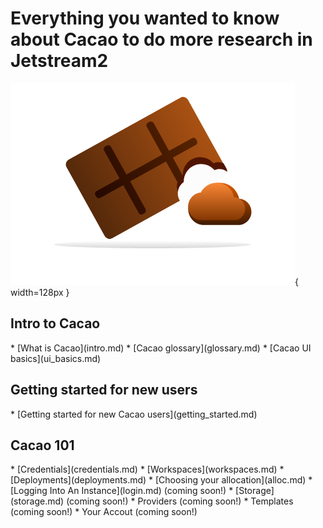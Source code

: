 
# Everything you wanted to know about Cacao to do more research in Jetstream2
![cacao logo](images/cacao-logo.png){ width=128px }

## Intro to Cacao
<div class="cacao-overview"></div>
* [What is Cacao](intro.md)
* [Cacao glossary](glossary.md)
* [Cacao UI basics](ui_basics.md)

## Getting started for new users
<div class="cacao-overview"></div>
* [Getting started for new Cacao users](getting_started.md)

## Cacao 101
<div class="cacao-overview"></div>
* [Credentials](credentials.md)
* [Workspaces](workspaces.md)
* [Deployments](deployments.md)
* [Choosing your allocation](alloc.md)
* [Logging Into An Instance](login.md) (coming soon!)
* [Storage](storage.md) (coming soon!)
* Providers (coming soon!)
* Templates (coming soon!)
* Your Accout (coming soon!)

